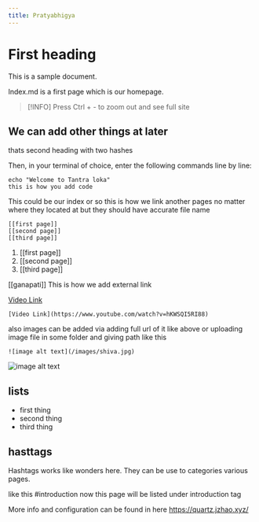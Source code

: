```yaml
---
title: Pratyabhigya
---
```


# First heading

This is a sample document.

Index.md is a first page which is our homepage.

>[!INFO]
>Press Ctrl + - to zoom out and see full site

## We can add other things at later

thats second heading with two hashes

Then, in your terminal of choice, enter the following commands line by line:

```shell
echo "Welcome to Tantra loka"
this is how you add code
```

This could be our index or so
this is how we link another pages no matter where they located at but they should have accurate file name
```
[[first page]]
[[second page]]
[[third page]]
```

1. [[first page]]
2. [[second page]]
3. [[third page]]


[[ganapati]]
This is how we add external link

[Video Link](https://www.youtube.com/watch?v=hKWSQI5RI88)

```
[Video Link](https://www.youtube.com/watch?v=hKWSQI5RI88)
```

also images can be added via adding full url of it like above or uploading image file in some folder and giving path like this
```
![image alt text](/images/shiva.jpg)
```
![image alt text](/images/shiva.jpg)


## lists

- first thing
- second thing
- third thing

## hasttags

Hashtags works like wonders here.
They can be use to categories various pages.

like this #introduction
now this page will be listed under introduction tag

More info and configuration can be found in here
https://quartz.jzhao.xyz/
